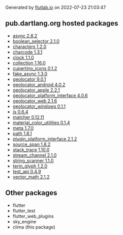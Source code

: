 Generated by [flutlab.io](https://flutlab.io) on 2022-07-23 21:03:47


## pub.dartlang.org hosted packages

 - [async 2.8.2](https://pub.dartlang.org/packages/async/versions/2.8.2)
 - [boolean_selector 2.1.0](https://pub.dartlang.org/packages/boolean_selector/versions/2.1.0)
 - [characters 1.2.0](https://pub.dartlang.org/packages/characters/versions/1.2.0)
 - [charcode 1.3.1](https://pub.dartlang.org/packages/charcode/versions/1.3.1)
 - [clock 1.1.0](https://pub.dartlang.org/packages/clock/versions/1.1.0)
 - [collection 1.16.0](https://pub.dartlang.org/packages/collection/versions/1.16.0)
 - [cupertino_icons 0.1.2](https://pub.dartlang.org/packages/cupertino_icons/versions/0.1.2)
 - [fake_async 1.3.0](https://pub.dartlang.org/packages/fake_async/versions/1.3.0)
 - [geolocator 9.0.1](https://pub.dartlang.org/packages/geolocator/versions/9.0.1)
 - [geolocator_android 4.0.2](https://pub.dartlang.org/packages/geolocator_android/versions/4.0.2)
 - [geolocator_apple 2.2.1](https://pub.dartlang.org/packages/geolocator_apple/versions/2.2.1)
 - [geolocator_platform_interface 4.0.6](https://pub.dartlang.org/packages/geolocator_platform_interface/versions/4.0.6)
 - [geolocator_web 2.1.6](https://pub.dartlang.org/packages/geolocator_web/versions/2.1.6)
 - [geolocator_windows 0.1.1](https://pub.dartlang.org/packages/geolocator_windows/versions/0.1.1)
 - [js 0.6.4](https://pub.dartlang.org/packages/js/versions/0.6.4)
 - [matcher 0.12.11](https://pub.dartlang.org/packages/matcher/versions/0.12.11)
 - [material_color_utilities 0.1.4](https://pub.dartlang.org/packages/material_color_utilities/versions/0.1.4)
 - [meta 1.7.0](https://pub.dartlang.org/packages/meta/versions/1.7.0)
 - [path 1.8.1](https://pub.dartlang.org/packages/path/versions/1.8.1)
 - [plugin_platform_interface 2.1.2](https://pub.dartlang.org/packages/plugin_platform_interface/versions/2.1.2)
 - [source_span 1.8.2](https://pub.dartlang.org/packages/source_span/versions/1.8.2)
 - [stack_trace 1.10.0](https://pub.dartlang.org/packages/stack_trace/versions/1.10.0)
 - [stream_channel 2.1.0](https://pub.dartlang.org/packages/stream_channel/versions/2.1.0)
 - [string_scanner 1.1.0](https://pub.dartlang.org/packages/string_scanner/versions/1.1.0)
 - [term_glyph 1.2.0](https://pub.dartlang.org/packages/term_glyph/versions/1.2.0)
 - [test_api 0.4.9](https://pub.dartlang.org/packages/test_api/versions/0.4.9)
 - [vector_math 2.1.2](https://pub.dartlang.org/packages/vector_math/versions/2.1.2)

## Other packages

 - flutter
 - flutter_test
 - flutter_web_plugins
 - sky_engine
 - clima (this package)

